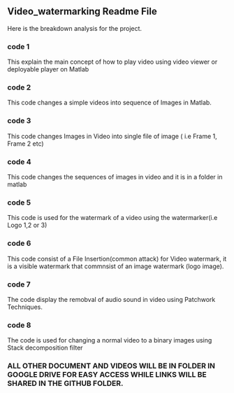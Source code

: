 ## Video_watermarking Readme File
Here is the  breakdown analysis for the project.
### code 1
This explain the main concept of how to play video using video viewer or deployable  player on Matlab
### code 2
This code changes a simple videos into sequence of Images in Matlab.
### code 3
This code changes Images in Video into single file of image ( i.e Frame 1, Frame 2 etc)
### code 4
This code changes the sequences of images in video and it is in a folder in matlab
### code 5
This code is used for the watermark of a video using the watermarker(i.e Logo 1,2 or 3)
### code 6
This code consist of a File Insertion(common attack) for Video watermark, it is a visible watermark that commnsist of an image watermark (logo image).
### code 7
The code display the remobval of audio sound in video using Patchwork Techniques.
### code 8
The code is used for changing a normal video to a binary images using Stack decomposition filter
### ALL OTHER DOCUMENT AND VIDEOS WILL BE IN FOLDER IN GOOGLE DRIVE FOR EASY ACCESS WHILE LINKS WILL BE SHARED IN THE GITHUB FOLDER.
